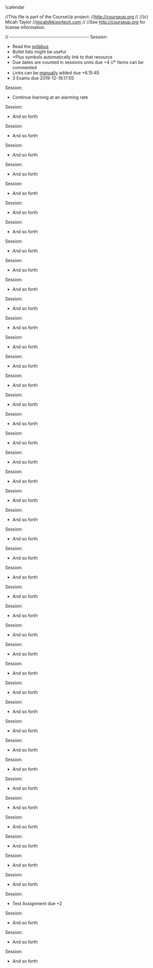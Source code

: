 \calendar

//This file is part of the CourseUp project.
//http://courseup.org
//
//(c) Micah Taylor
//micah@kixortech.com
//
//See http://courseup.org for license information.


// ----------------------------------------
Session:
* Read the [syllabus](/syllabus/)
* Bullet lists might be useful
 * +Plus symbols automatically link to that resource
 * Due dates are counted in sessions units due +4
 //* Items can be commented
 * Links can be <a href="resource">manually</a> added due +6.15:45
 * 3 Exams due 2019-12-19.17:05

Session:
* Continue learning at an alarming rate

Session:
* And so forth

Session:
* And so forth

Session:
* And so forth

Session:
* And so forth

Session:
* And so forth

Session:
* And so forth

Session:
* And so forth

Session:
* And so forth

Session:
* And so forth

Session:
* And so forth

Session:
* And so forth

Session:
* And so forth

Session:
* And so forth

Session:
* And so forth

Session:
* And so forth

Session:
* And so forth

Session:
* And so forth

Session:
* And so forth

Session:
* And so forth

Session:
* And so forth

Session:
* And so forth

Session:
* And so forth

Session:
* And so forth

Session:
* And so forth

Session:
* And so forth

Session:
* And so forth

Session:
* And so forth

Session:
* And so forth

Session:
* And so forth

Session:
* And so forth

Session:
* And so forth

Session:
* And so forth

Session:
* And so forth

Session:
* And so forth

Session:
* And so forth

Session:
* And so forth

Session:
* And so forth

Session:
* And so forth

Session:
* And so forth

Session:
* And so forth

Session:
* And so forth

Session:
* Test Assignment due +2

Session:
* And so forth

Session:
* And so forth

Session:
* And so forth
